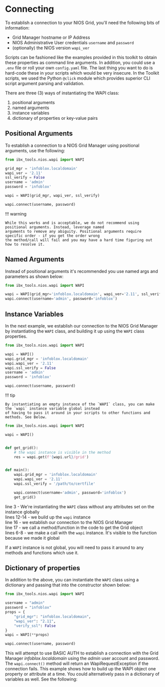 # Connecting

To establish a connection to your NIOS Grid, you'll need the following bits of information:

- Grid Manager hostname or IP Address
- NIOS Administrative User credentials `username` and `password`
- (optionally) the NIOS version `wapi_ver`

Scripts can be fashioned like the examples provided in this toolkit to obtain these properties
as command line arguments. In addition, you could use a `.env` file or roll your own `config.yaml`
file. The last thing you want to do is hard-code these in your scripts which would be very
insecure. In the Toolkit scripts, we used the Python `@click` module which provides superior
CLI script argument parsing and validation.

There are three (3) ways of instantiating the WAPI class:

1. positional arguments
2. named arguments
3. instance variables
4. dictionary of properties or key-value pairs

## Positional Arguments

To establish a connection to a NIOS Grid Manager using positional arguments, use the following:

```python
from ibx_tools.nios.wapi import WAPI

grid_mgr = 'infoblox.localdomain'
wapi_ver = '2.11'
ssl_verify = False
username = 'admin'
password = 'infoblox'

wapi = WAPI(grid_mgr, wapi_ver, ssl_verify)

wapi.connect(username, password)
```

!!! warning

    While this works and is acceptable, we do not recommend using positional arguments. Instead, leverage named
    arguments to remove any abiguity. Positional arguments require specific order - if you get the order wrong
    the method/call will fail and you may have a hard time figuring out how to resolve it.

## Named Arguments

Instead of positional arguments it's recommended you use named args and parameters as shown below:

```python
from ibx_tools.nios.wapi import WAPI

wapi = WAPI(grid_mgr='infoblox.localdomain', wapi_ver='2.11', ssl_verify='/path/to/certfile')
wapi.connect(username='admin', password='infoblox')
```

## Instance Variables

In the next example, we establish our connection to the NIOS Grid Manager by instantiating the `WAPI` class, and
building it up using the `WAPI` class properties.

```python
from ibx_tools.nios.wapi import WAPI

wapi = WAPI()
wapi.grid_mgr = 'infoblox.localdomain'
wapi.wapi_ver = '2.11'
wapi.ssl_verify = False
username = 'admin'
password = 'infoblox'

wapi.connect(username, password)
```

!!! tip

    By instantiating an empty instance of the `WAPI` class, you can make the `wapi` instance variable global instead
    of having to pass it around in your scripts to other functions and methods. See Below.

```python
from ibx_tools.nios.wapi import WAPI

wapi = WAPI()


def get_grid():
    # the wapi instance is visible in the method
    res = wapi.get(f'{wapi.url}/grid')


def main():
    wapi.grid_mgr = 'infoblox.localdomain'
    wapi.wapi_ver = '2.11'
    wapi.ssl_verify = '/path/to/certfile'

    wapi.connect(username='admin', password='infoblox')
    get_grid()
```

line 3 - We're instantiating the `WAPI` class without any attributes set on the instance globally  
lines 12-14 - we build up the `wapi` instance  
line 16 - we establish our connection to the NIOS Grid Manager  
line 17 - we call a method/function in the code to get the Grid object  
lines 6-8 - we make a call with the `wapi` instance. It's visible to the function because we made it global

If a `WAPI` instance is not global, you will need to pass it around to any methods and functions which use it.

## Dictionary of properties

In addition to the above, you can instantiate the `WAPI` class using a dictionary and passing that into the
constructor shown below:

```python
from ibx_tools.nios.wapi import WAPI

username = "admin"
password = "infoblox"
props = {
    "grid_mgr": "infoblox.localdomain",
    "wapi_ver": "2.11",
    "verify_ssl": False
}
wapi = WAPI(**props)

wapi.connect(username, password)
```

This will attempt to use BASIC AUTH to establish a connection with the Grid Manager
_infoblox.localdomain_ using the _admin_ user account and password. The `wapi.connect()`
method will return an WapiRequestException if the connection fails. This example shows how
to build up the WAPI object one property or attribute at a time. You could alternatively pass
in a dictionary of variables as well. See the following:
